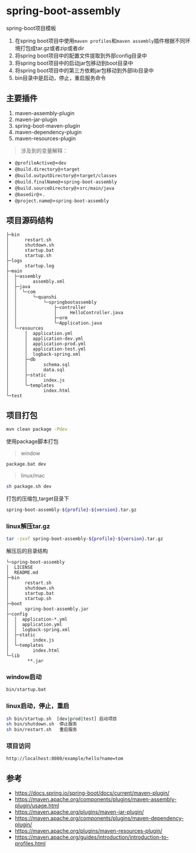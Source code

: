 # spring-boot-assembly

spring-boot项目模板

1. 在spring boot项目中使用`maven profiles`和`maven assembly`插件根据不同环境打包成tar.gz或者zip或者dir
2. 将spring boot项目中的配置文件提取到外部config目录中
3. 将spring boot项目中的启动jar包移动到boot目录中
4. 将spring boot项目中的第三方依赖jar包移动到外部lib目录中
5. bin目录中是启动，停止，重启服务命令

## 主要插件

1. maven-assembly-plugin
2. maven-jar-plugin
3. spring-boot-maven-plugin
4. maven-dependency-plugin
5. maven-resources-plugin

> 涉及到的变量解释：

- `@profileActive@`=`dev`
- `@build.directory@`=`target`
- `@build.outputDirectory@`=`target/classes`
- `@build.finalName@`=`spring-boot-assembly`
- `@build.sourceDirectory@`=`src/main/java`
- `@basedir@`=`.`
- `@project.name@`=`spring-boot-assembly`

## 项目源码结构

```text
├─bin
│      restart.sh
│      shutdown.sh
│      startup.bat
│      startup.sh
├─logs
│      startup.log
├─main
│  ├─assembly
│  │      assembly.xml
│  ├─java
│  │  └─com
│  │      └─quanshi
│  │          └─springbootassembly
│  │              ├─controller
│  │              │     HelloController.java
│  │              ├─orm
│  │              └─Application.java
│  └─resources
│      │  application.yml
│      │  application-dev.yml
│      │  application-prod.yml
│      │  application-test.yml
│      │  logback-spring.xml
│      ├─db
│      │      schema.sql
│      │      data.sql
│      ├─static
│      │      index.js
│      └─templates
│             index.html
└─test
```

## 项目打包

```bash
mvn clean package -Pdev
```

使用package脚本打包

> window

```bash
package.bat dev
```

> linux/mac

```bash
sh package.sh dev
```

打包的压缩包,target目录下

```bash
spring-boot-assembly-${profile}-${version}.tar.gz
```

### linux解压tar.gz

```bash
tar -zxvf spring-boot-assembly-${profile}-${version}.tar.gz
```

解压后的目录结构

```text
└─spring-boot-assembly
│  LICENSE
│  README.md
├─bin
│      restart.sh
│      shutdown.sh
│      startup.bat
│      startup.sh
├─boot
│      spring-boot-assembly.jar
├─config
│  │  application-*.yml
│  │  application.yml
│  │  logback-spring.xml
│  ├─static
│  │      index.js
│  └─templates
│         index.html
└─lib
        **.jar
```

### window启动

```bash
bin/startup.bat
```

### linux启动，停止，重启

```bash
sh bin/startup.sh  [dev|prod|test] 启动项目
sh bin/shutdown.sh  停止服务
sh bin/restart.sh   重启服务
```

### 项目访问

```text
http://localhost:8080/example/hello?name=tom
```

## 参考

- https://docs.spring.io/spring-boot/docs/current/maven-plugin/
- https://maven.apache.org/components/plugins/maven-assembly-plugin/usage.html
- https://maven.apache.org/plugins/maven-jar-plugin/
- https://maven.apache.org/components/plugins/maven-dependency-plugin/
- https://maven.apache.org/plugins/maven-resources-plugin/
- https://maven.apache.org/guides/introduction/introduction-to-profiles.html
